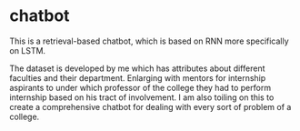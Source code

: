 # chatbot
This is a retrieval-based chatbot, which is based on RNN more specifically on LSTM.

The dataset is developed by me which has attributes about different faculties and their department. Enlarging with mentors for internship aspirants to under which professor of the college they had to perform internship based on his tract of involvement. I am also toiling on this to create a comprehensive chatbot for dealing with every sort of problem of a college. 
